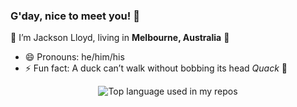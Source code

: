 ### G'day, nice to meet you! 👋

👾 I’m Jackson Lloyd, living in **Melbourne, Australia** 🦘

- 😄 Pronouns: he/him/his
- ⚡ Fun fact: A duck can’t walk without bobbing its head *Quack* 🦆

<div align="center">
  <img width="" src="https://github-readme-stats.vercel.app/api/top-langs/?username=JBrLloyd&layout=compact&hide_title=1&card_width=300" alt="Top language used in my repos" />
</div>
